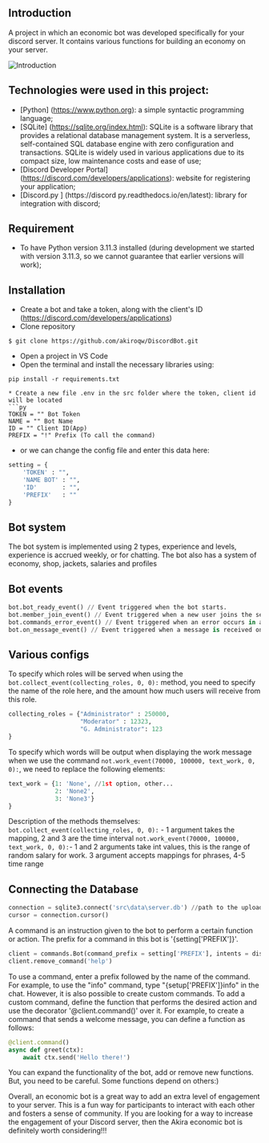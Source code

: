 ## Introduction

A project in which an economic bot was developed specifically for your discord server. It contains various functions for building an economy on your server.

![Introduction](https://i.pinimg.com/originals/74/5c/c9/745cc90fcc688569610f84bc5d2b2fd6.gif)

## Technologies were used in this project:

* [Python] (https://www.python.org): a simple syntactic programming language;
* [SQLite] (https://sqlite.org/index.html): SQLite is a software library that provides a relational database management system. It is a serverless, self-contained SQL database engine with zero configuration and transactions. SQLite is widely used in various applications due to its compact size, low maintenance costs and ease of use;
* [Discord Developer Portal] (https://discord.com/developers/applications): website for registering your application;
* [Discord.py ] (https://discord py.readthedocs.io/en/latest): library for integration with discord;

## Requirement
* To have Python version 3.11.3 installed (during development we started with version 3.11.3, so we cannot guarantee that earlier versions will work);

## Installation
* Сreate a bot and take a token, along with the client's ID (https://discord.com/developers/applications)
* Clone repository
```
$ git clone https://github.com/akiroqw/DiscordBot.git
```
* Open a project in VS Code
* Open the terminal and install the necessary libraries using: 
```
pip install -r requirements.txt
```
```
* Create a new file .env in the src folder where the token, client id will be located
```py
TOKEN = "" Bot Token
NAME = "" Bot Name
ID = "" Client ID(App)
PREFIX = "!" Prefix (To call the command)
```
* or we can change the config file and enter this data here:
```py
setting = {
    'TOKEN' : "",
    'NAME BOT' : "",
    'ID'       : "",
    'PREFIX'   : ""
}
```
## Bot system

The bot system is implemented using 2 types, experience and levels, experience is accrued weekly, or for chatting. The bot also has a system of economy, shop, jackets, salaries and profiles

## Bot events
```py
bot.bot_ready_event() // Event triggered when the bot starts.
bot.member_join_event() // Event triggered when a new user joins the server.
bot.commands_error_event() // Event triggered when an error occurs in a command.
bot.on_message_event() // Event triggered when a message is received on the server.
```
## Various configs

To specify which roles will be served when using the `bot.collect_event(collecting_roles, 0, 0):` method, you need to specify the name of the role here, and the amount how much users will receive from this role.

```py
collecting_roles = {"Administrator" : 250000,
                    "Moderator" : 12323,
                    "G. Administrator": 123
}
```
To specify which words will be output when displaying the work message when we use the command `not.work_event(70000, 100000, text_work, 0, 0):`, we need to replace the following elements:

```py
text_work = {1: 'None', //1st option, other...
             2: 'None2', 
             3: 'None3'}
}

```

Description of the methods themselves: 
`bot.collect_event(collecting_roles, 0, 0):` - 1 argument takes the mapping, 2 and 3 are the time interval
`not.work_event(70000, 100000, text_work, 0, 0):`- 1 and 2 arguments take int values, this is the range of random salary for work. 3 argument accepts mappings for phrases, 4-5 time range

## Connecting the Database
```py
connection = sqlite3.connect('src\data\server.db') //path to the uploaded database file
cursor = connection.cursor()
```

A command is an instruction given to the bot to perform a certain function or action. The prefix for a command in this bot is '{setting['PREFIX']}'.
```py
client = commands.Bot(command_prefix = setting['PREFIX'], intents = discord.Intents.all())
client.remove_command('help')
```
To use a command, enter a prefix followed by the name of the command. For example, to use the "info" command, type "{setup['PREFIX']}info" in the chat. However, it is also possible to create custom commands. To add a custom command, define the function that performs the desired action and use the decorator '@client.command()' over it. For example, to create a command that sends a welcome message, you can define a function as follows:

```py
@client.command()
async def greet(ctx):
    await ctx.send('Hello there!')
```
You can expand the functionality of the bot, add or remove new functions. But, you need to be careful. Some functions depend on others:)

Overall, an economic bot is a great way to add an extra level of engagement to your server. This is a fun way for participants to interact with each other and fosters a sense of community. If you are looking for a way to increase the engagement of your Discord server, then the Akira economic bot is definitely worth considering!!!

